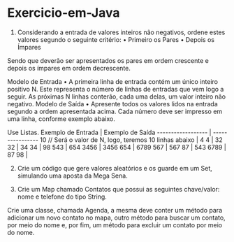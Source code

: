 # Exercicio-em-Java

1. Considerando a entrada de valores inteiros não negativos, ordene estes valores segundo o
seguinte critério:
  • Primeiro os Pares
  • Depois os Ímpares
  
Sendo que deverão ser apresentados os pares em ordem crescente e depois os ímpares em
ordem decrescente.

Modelo de Entrada
  • A primeira linha de entrada contém um único inteiro positivo N. Este representa o número
  de linhas de entradas que vem logo a seguir. As próximas N linhas conterão, cada uma
  delas, um valor inteiro não negativo.
Modelo de Saída
  • Apresente todos os valores lidos na entrada segundo a ordem apresentada acima. Cada
  número deve ser impresso em uma linha, conforme exemplo abaixo.
  
Use Listas.
Exemplo de Entrada | Exemplo de Saída
------------------ | ----------------
10 // Será o valor de N, logo, teremos 10 linhas abaixo | 4
4 | 32
32 | 34
34 | 98
543 | 654
3456 | 3456
654 | 6789
567 | 567
87 | 543
6789 | 87
98 |

2. Crie um código que gere valores aleatórios e os guarde em um Set, simulando uma aposta
da Mega Sena.

3. Crie um Map chamado Contatos que possui as seguintes chave/valor: nome e telefone do
tipo String.

Crie uma classe, chamada Agenda, a mesma deve conter um método para adicionar um novo
contato no mapa, outro método para buscar um contato, por meio do nome e, por fim, um método
para excluir um contato por meio do nome.
